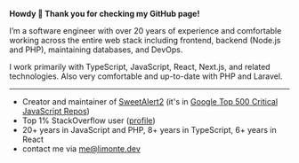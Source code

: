 **Howdy 👋 Thank you for checking my GitHub page!**

I’m a software engineer with over 20 years of experience and comfortable working across the entire web stack including frontend, backend (Node.js and PHP), maintaining databases, and DevOps.

I work primarily with TypeScript, JavaScript, React, Next.js, and related technologies. Also very comfortable and up-to-date with PHP and Laravel.

---

 - Creator and maintainer of [SweetAlert2](https://github.com/sweetalert2/sweetalert2) (it's in [Google Top 500 Critical JavaScript Repos](https://github.com/ossf/criticality_score))
 - Top 1% StackOverflow user ([profile](https://stackoverflow.com/users/1331425/limon-monte?tab=profile))
 - 20+ years in JavaScript and PHP, 8+ years in TypeScript, 6+ years in React
 - contact me via me@limonte.dev
